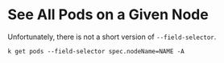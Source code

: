 # See All Pods on a Given Node

Unfortunately, there is not a short version of `--field-selector`.

```
k get pods --field-selector spec.nodeName=NAME -A
```

